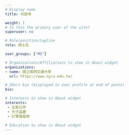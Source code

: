 ```yaml
---
# Display name 
title: 何俊璋

weight: 1
# Is this the primary user of the site?
superuser: no

# Role/position/tagline
role: 碩士生

user_groups: ["MS"]

# Organizations/Affiliations to show in About widget
organizations:
- name: 國立陽明交通大學
  url: https://www.nycu.edu.tw/

# Short bio (displayed in user profile at end of posts)
bio: 

# Interests to show in About widget
interests:
 - 主動元件
 - 光子晶體
 - 計算電磁學

# Education to show in About widget
---
```

